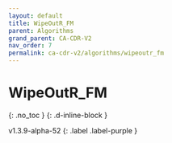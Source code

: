 ```yaml
---
layout: default
title: WipeOutR_FM
parent: Algorithms
grand_parent: CA-CDR-V2
nav_order: 7
permalink: ca-cdr-v2/algorithms/wipeoutr_fm
---
```


# WipeOutR_FM
{: .no_toc }
{: .d-inline-block }

v1.3.9-alpha-52
{: .label .label-purple }
